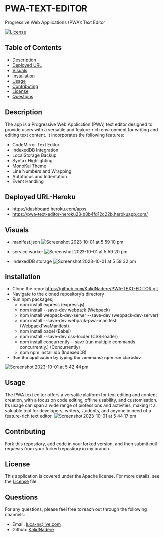 # PWA-TEXT-EDITOR
Progressive Web Applications (PWA): Text Editor


[![License](https://img.shields.io/badge/License-Apache%202.0-blue.svg)](https://opensource.org/licenses/Apache)

## Table of Contents
- [Description](#description)
- [Deployed URL](#deployed-url-heroku)
- [Visuals](#visuals)
- [Installation](#installation)
- [Usage](#usage)
- [Contributing](#contributing)
- [License](#license)
- [Questions](#questions)
  
## Description
The app is a Progressive Web Application (PWA) text editor designed to provide users with a versatile and feature-rich environment for writing and editing text content. It incorporates the following features:
- CodeMirror Text Editor
- IndexedDB Integration
- LocalStorage Backup
- Syntax Highlighting
- MonoKai Theme
- Line Numbers and Wrapping
- Autofocus and Indentation
- Event Handling

## Deployed URL-Heroku
- https://dashboard.heroku.com/apps 
- https://pwa-text-editor-heroku23-b8b4fd12c22b.herokuapp.com/ 

## Visuals
- manifest.json 
![Screenshot 2023-10-01 at 5 59 10 pm](https://github.com/KalidNadere/PWA-TEXT-EDITOR/assets/131591052/cbd6634f-9485-477b-9e2a-9a40340efdd8)

- service worker
![Screenshot 2023-10-01 at 5 59 20 pm](https://github.com/KalidNadere/PWA-TEXT-EDITOR/assets/131591052/7ae818cc-f2e1-48a2-b1f3-7cf2eb2c8209)

- IndexedDB storage
![Screenshot 2023-10-01 at 5 59 32 pm](https://github.com/KalidNadere/PWA-TEXT-EDITOR/assets/131591052/3e503a9c-d10c-466f-aba3-20ea4eb65049)

## Installation
- Clone the repo: https://github.com/KalidNadere/PWA-TEXT-EDITOR.git  
- Navigate to the cloned repository's directory
- Run npm packages;
  * npm install express (express.js)
  * npm install --save-dev webpack (Webpack)
  * npm install webpack-dev-server --save-dev (webpack-dev-server)
  * npm install --save-dev webpack-pwa-manifest (WebpackPwaManifest)
  * npm install babel (Babel)
  * npm install --save-dev css-loader (CSS-loader)
  * npm install concurrently --save (run multiple commands concurrently.) (Concurrently)
  * npm npm install idb (IndexedDB)
- Run the application by typing the command; npm run start:dev

![Screenshot 2023-10-01 at 5 42 44 pm](https://github.com/KalidNadere/PWA-TEXT-EDITOR/assets/131591052/ffb9b389-9e5d-48e9-a278-37d3ce4a08a0)

## Usage 
The PWA text editor offers a versatile platform for text editing and content creation, with a focus on code editing, offline usability, and customisation. Its usage can span a wide range of professions and activities, making it a valuable tool for developers, writers, students, and anyone in need of a feature-rich text editor.
![Screenshot 2023-10-01 at 5 44 17 pm](https://github.com/KalidNadere/PWA-TEXT-EDITOR/assets/131591052/2c562de8-3a80-4cf2-a725-0d8994cf169a)
  
## Contributing 
Fork this repository, add code in your forked version, and then submit pull requests from your forked repository to my branch.

 ## License 
This application is covered under the Apache license. For more details, see the [License](https://opensource.org/licenses/Apache) file.

## Questions 
For any questions, please feel free to reach out through the following channels:
- Email: luca-n@live.com
- Github: [KalidNadere](https://github.com/KalidNadere)
